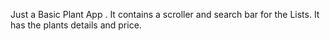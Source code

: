 Just a Basic Plant App .
 It contains a scroller and search bar for the Lists.
 It has the plants details and price.
